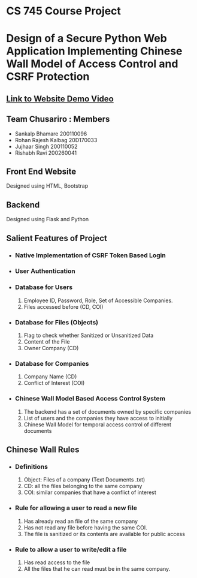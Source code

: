 # CS 745 Course Project

# Design of a Secure Python Web Application Implementing Chinese Wall Model of Access Control and CSRF Protection

## [Link to Website Demo Video](https://youtu.be/BJKygw7BOrs)

## Team Chusariro : Members

- Sankalp Bhamare 200110096
- Rohan Rajesh Kalbag 20D170033
- Jujhaar Singh 200110052
- Rishabh Ravi 200260041

## Front End Website

Designed using HTML, Bootstrap

## Backend

Designed using Flask and Python

## Salient Features of Project

- ### Native Implementation of CSRF Token Based Login

- ### User Authentication

- ### Database for Users

  1. Employee ID, Password, Role, Set of Accessible Companies.
  2. Files accessed before (CD, COI)

- ### Database for Files (Objects)

  1. Flag to check whether Sanitized or Unsanitized Data
  2. Content of the File
  3. Owner Company (CD)

- ### Database for Companies

  1. Company Name (CD)
  2. Conflict of Interest (COI)

- ### Chinese Wall Model Based Access Control System
  1. The backend has a set of documents owned by specific companies
  2. List of users and the companies they have access to initially
  3. Chinese Wall Model for temporal access control of different documents

## Chinese Wall Rules

- ### Definitions

  1. Object: Files of a company (Text Documents .txt)
  2. CD: all the files belonging to the same company
  3. COI: similar companies that have a conflict of interest

- ### Rule for allowing a user to read a new file

  1. Has already read an file of the same company
  2. Has not read any file before having the same COI.
  3. The file is sanitized or its contents are available for public access

- ### Rule to allow a user to write/edit a file

  1. Has read access to the file
  2. All the files that he can read must be in the same company.
